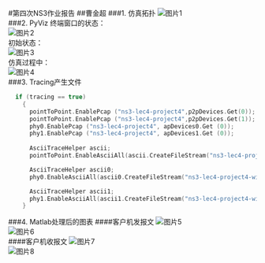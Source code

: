 #第四次NS3作业报告
##曹金超
###1. 仿真拓扑
![图片1](http://ww3.sinaimg.cn/mw690/edd82795gw1f5fkbszqwuj20ja068q3x.jpg)<br>
###2. PyViz
终端窗口的状态：<br>
![图片2](http://ww2.sinaimg.cn/mw690/edd82795gw1f5fdr5ilz3j20k50g1ak1.jpg)<br>
初始状态：<br>
![图片3](http://ww3.sinaimg.cn/mw690/edd82795gw1f5fdqo8q9lj20kk0g10uh.jpg)<br>
仿真过程中：<br>
![图片4](http://ww2.sinaimg.cn/mw690/edd82795gw1f5fdqn26acj20ke0fwabu.jpg)<br>
###3. Tracing产生文件
```cpp
  if (tracing == true)
    {
      pointToPoint.EnablePcap ("ns3-lec4-project4",p2pDevices.Get(0));
      pointToPoint.EnablePcap ("ns3-lec4-project4",p2pDevices.Get(1));
      phy0.EnablePcap ("ns3-lec4-project4", apDevices0.Get (0));
      phy1.EnablePcap ("ns3-lec4-project4", apDevices1.Get (0));
      
      AsciiTraceHelper ascii;
      pointToPoint.EnableAsciiAll(ascii.CreateFileStream("ns3-lec4-project4-p2p.tr"));

      AsciiTraceHelper ascii0;
      phy0.EnableAsciiAll(ascii0.CreateFileStream("ns3-lec4-project4-wifi0.tr"));

      AsciiTraceHelper ascii1;
      phy1.EnableAsciiAll(ascii1.CreateFileStream("ns3-lec4-project4-wifi1.tr"));
    }
```
###4. Matlab处理后的图表
####客户机发报文
![图片5](http://ww4.sinaimg.cn/mw690/edd82795gw1f5fdum9ahfj20b905n74t.jpg)<br>
![图片6](http://ww3.sinaimg.cn/mw690/edd82795gw1f5fdqqn1eej20fl0bo74s.jpg)<br>
####客户机收报文
![图片7](http://ww1.sinaimg.cn/mw690/edd82795gw1f5fdqxlslfj20bq05o0tb.jpg)<br>
![图片8](http://ww4.sinaimg.cn/mw690/edd82795gw1f5fdqp7xokj20fl0bowf2.jpg)<br>

